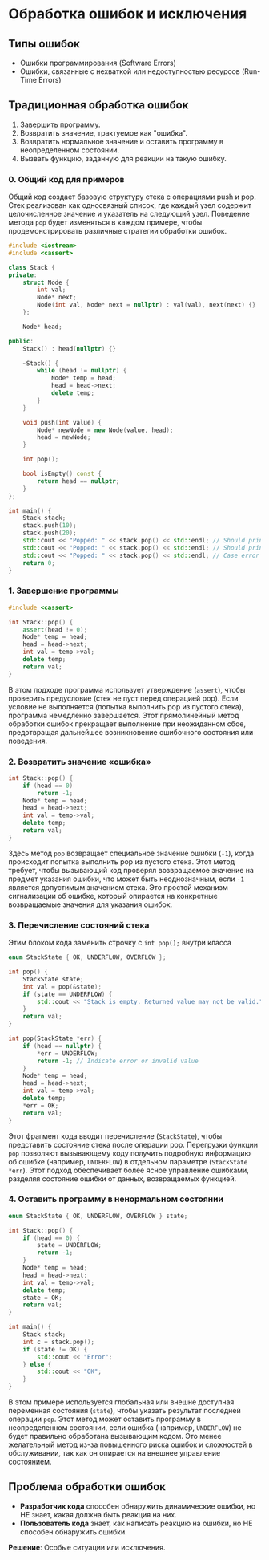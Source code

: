 # Обработка ошибок и исключения

## Типы ошибок

- Ошибки программирования (Software Errors)
- Ошибки, связанные с нехваткой или недоступностью ресурсов (Run-Time Errors)

## Традиционная обработка ошибок

1. Завершить программу.
2. Возвратить значение, трактуемое как "ошибка".
3. Возвратить нормальное значение и оставить программу в неопределенном состоянии.
4. Вызвать функцию, заданную для реакции на такую ошибку.

### 0. Общий код для примеров

Общий код создает базовую структуру стека с операциями push и pop. Стек реализован как односвязный список, где каждый узел содержит целочисленное значение и указатель на следующий узел. Поведение метода `pop` будет изменяться в каждом примере, чтобы продемонстрировать различные стратегии обработки ошибок.

```c++
#include <iostream>
#include <cassert>

class Stack {
private:
    struct Node {
        int val;
        Node* next;
        Node(int val, Node* next = nullptr) : val(val), next(next) {}
    };

    Node* head;

public:
    Stack() : head(nullptr) {}

    ~Stack() {
        while (head != nullptr) {
            Node* temp = head;
            head = head->next;
            delete temp;
        }
    }

    void push(int value) {
        Node* newNode = new Node(value, head);
        head = newNode;
    }

    int pop();

    bool isEmpty() const {
        return head == nullptr;
    }
};

int main() {
    Stack stack;
    stack.push(10);
    stack.push(20);
    std::cout << "Popped: " << stack.pop() << std::endl; // Should print 20
    std::cout << "Popped: " << stack.pop() << std::endl; // Should print 10
    std::cout << "Popped: " << stack.pop() << std::endl; // Case error
    return 0;
}
```


### 1. Завершение программы

```c++
#include <cassert>

int Stack::pop() {
    assert(head != 0);
    Node* temp = head;
    head = head->next;
    int val = temp->val;
    delete temp;
    return val; 
}
```

В этом подходе программа использует утверждение (`assert`), чтобы проверить предусловие (стек не пуст перед операцией pop). Если условие не выполняется (попытка выполнить pop из пустого стека), программа немедленно завершается. Этот прямолинейный метод обработки ошибок прекращает выполнение при неожиданном сбое, предотвращая дальнейшее возникновение ошибочного состояния или поведения.

### 2. Возвратить значение «ошибка»

```c++
int Stack::pop() {
    if (head == 0)
        return -1;
    Node* temp = head;
    head = head->next;
    int val = temp->val;
    delete temp;
    return val;
}
```

Здесь метод `pop` возвращает специальное значение ошибки (`-1`), когда происходит попытка выполнить pop из пустого стека. Этот метод требует, чтобы вызывающий код проверял возвращаемое значение на предмет указания ошибки, что может быть неоднозначным, если `-1` является допустимым значением стека. Это простой механизм сигнализации об ошибке, который опирается на конкретные возвращаемые значения для указания ошибок.

### 3. Перечисление состояний стека

Этим блоком кода заменить строчку с `int pop();` внутри класса

```c++
enum StackState { OK, UNDERFLOW, OVERFLOW };

int pop() {
    StackState state;
    int val = pop(&state);
    if (state == UNDERFLOW) {
        std::cout << "Stack is empty. Returned value may not be valid." << std::endl;
    }
    return val;
}

int pop(StackState *err) {
    if (head == nullptr) {
        *err = UNDERFLOW;
        return -1; // Indicate error or invalid value
    }
    Node* temp = head;
    head = head->next;
    int val = temp->val;
    delete temp;
    *err = OK;
    return val;
}
```

Этот фрагмент кода вводит перечисление (`StackState`), чтобы представить состояние стека после операции pop. Перегрузки функции `pop` позволяют вызывающему коду получить подробную информацию об ошибке (например, `UNDERFLOW`) в отдельном параметре (`StackState *err`). Этот подход обеспечивает более ясное управление ошибками, разделяя состояние ошибки от данных, возвращаемых функцией.

### 4. Оставить программу в ненормальном состоянии

```c++
enum StackState { OK, UNDERFLOW, OVERFLOW } state;

int Stack::pop() {
    if (head == 0) {
        state = UNDERFLOW;
        return -1;
    }
    Node* temp = head;
    head = head->next;
    int val = temp->val;
    delete temp;
    state = OK;
    return val;
}

int main() {
    Stack stack;
    int c = stack.pop();
    if (state != OK) {
        std::cout << "Error";
    } else {
        std::cout << "OK";
    }
}
```

В этом примере используется глобальная или внешне доступная переменная состояния (`state`), чтобы указать результат последней операции `pop`. Этот метод может оставить программу в неопределенном состоянии, если ошибка (например, `UNDERFLOW`) не будет правильно обработана вызывающим кодом. Это менее желательный метод из-за повышенного риска ошибок и сложностей в обслуживании, так как он опирается на внешнее управление состоянием.

## Проблема обработки ошибок

- **Разработчик кода** способен обнаружить динамические ошибки, но НЕ знает, какая должна быть реакция на них.
- **Пользователь кода** знает, как написать реакцию на ошибки, но НЕ способен обнаружить ошибки.

**Решение**: Особые ситуации или исключения.
